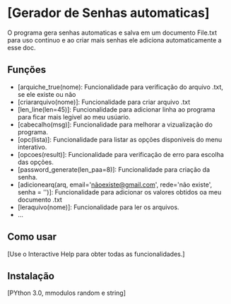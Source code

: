 # [Gerador de Senhas automaticas]

O programa gera senhas automaticas e salva em um documento File.txt para uso continuo e ao criar mais senhas ele adiciona automaticamente
a esse doc.

## Funções

- [arquiche_true(nome): Funcionalidade para verificação do arquivo .txt, se ele existe ou não
- [criararquivo(nome)]: Funcionalidade para criar arquivo .txt
- [len_line(len=45)]: Funcionalidade para adicionar linha ao programa para ficar mais legivel ao meu usúario.
- [cabecalho(msg)]: Funcionalidade para melhorar a vizualização do programa.
- [opc(lista)]: Funcionalidade para listar as opções disponiveis do menu interativo.
- [opcoes(result)]: Funcionalidade para verificação de erro para escolha das opções.
- [password_generate(len_paa=8)]: Funcionalidade para criação da senha.
- [adicionearq(arq, email='nãoexiste@gmail.com', rede='não existe', senha = '')]: Funcionalidade para adicionar os valores obtidos oa meu documento .txt
- [leraquivo(nome)]: Funcionalidade para ler os arquivos.
- ...

## Como usar

[Use o Interactive Help para obter todas as funcionalidades.]

## Instalação

[PYthon 3.0, mmodulos random e string]

